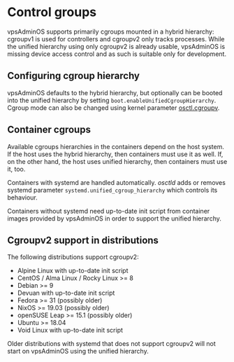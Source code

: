 # Control groups
vpsAdminOS supports primarily cgroups mounted in a hybrid hierarchy: cgroupv1
is used for controllers and cgroupv2 only tracks processes. While the unified
hierarchy using only cgroupv2 is already usable, vpsAdminOS is missing device
access control and as such is suitable only for development.

## Configuring cgroup hierarchy
vpsAdminOS defaults to the hybrid hierarchy, but optionally can be booted into
the unified hierarchy by setting `boot.enableUnifiedCgroupHierarchy`. Cgroup
mode can also be changed using kernel parameter
[osctl.cgroupv](kernel-parameters.md#osctlcgroupv).

## Container cgroups
Available cgroups hierarchies in the containers depend on the host system. If
the host uses the hybrid hierarchy, then containers must use it as well. If, on
the other hand, the host uses unified hierarchy, then containers must use it, too.

Containers with systemd are handled automatically. *osctld* adds or removes
systemd parameter `systemd.unified_cgroup_hierarchy` which controls its behaviour.

Containers without systemd need up-to-date init script from container images
provided by vpsAdminOS in order to support the unified hierarchy.

## Cgroupv2 support in distributions
The following distributions support cgroupv2:

 - Alpine Linux with up-to-date init script
 - CentOS / Alma Linux / Rocky Linux >= 8
 - Debian >= 9
 - Devuan with up-to-date init script
 - Fedora >= 31 (possibly older)
 - NixOS >= 19.03 (possibly older)
 - openSUSE Leap >= 15.1 (possibly older)
 - Ubuntu >= 18.04
 - Void Linux with up-to-date init script

Older distributions with systemd that does not support cgroupv2 will not start
on vpsAdminOS using the unified hierarchy.
